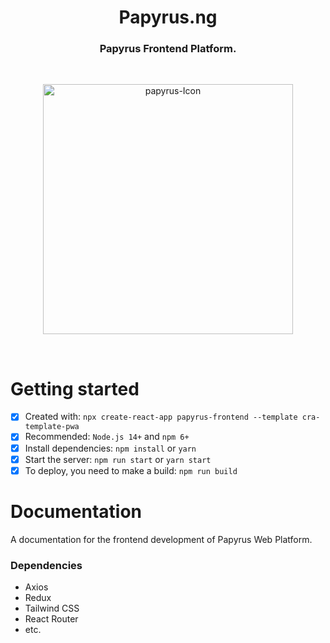 <h1 align='center'>Papyrus.ng</h1>
<h3 align='center'>Papyrus Frontend Platform.</h3>
<br/>
<p align="center">
<img width="400" height="400" alt="papyrus-Icon" src="https://github.com/SoftCodify/papyrus-frontend/assets/64613243/01825674-5349-4b39-a5cd-632f9b7b97f6">
</p>

<br/>
<h1>Getting started</h1>

- [x] Created with: `npx create-react-app papyrus-frontend --template cra-template-pwa`
- [x] Recommended: `Node.js 14+` and `npm 6+`
- [x] Install dependencies: `npm install` or `yarn`
- [x] Start the server: `npm run start` or `yarn start`
- [x] To deploy, you need to make a build: `npm run build`

<h1>Documentation</h1>

A documentation for the frontend development of Papyrus Web Platform.

<h3>Dependencies</h3>

<ul>
  <li>Axios</li>
  <li>Redux</li>
  <li>Tailwind CSS</li>
  <li>React Router</li>
  <li>etc.</li>
</ul>

